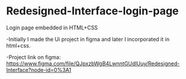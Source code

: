 # Redesigned-Interface-login-page

Login page embedded in HTML+CSS

-Initially I made the Ui project in figma and later I incorporated it in html+css.

-Project link on figma: https://www.figma.com/file/QJpxzbWgB4LwnntGUdlUuy/Redesigned-Interface?node-id=0%3A1
